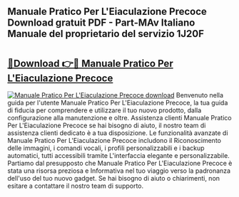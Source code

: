 ## Manuale Pratico Per L'Eiaculazione Precoce Download gratuit PDF - Part-MAv Italiano Manuale del proprietario del servizio 1J20F

# <h2><a href="http://dfeoc3y.blite.top/?on=Manuale+Pratico+Per+L%27Eiaculazione+Precoce">🔗Download 👉🔴 Manuale Pratico Per L'Eiaculazione Precoce</a></h2>

[![Manuale Pratico Per L'Eiaculazione Precoce download](https://i.imgur.com/lujVjoI.png)](http://dfeoc3y.blite.top/?on=Manuale+Pratico+Per+L%27Eiaculazione+Precoce)
Benvenuto nella guida per l'utente Manuale Pratico Per L'Eiaculazione Precoce, la tua guida di fiducia per comprendere e utilizzare il tuo nuovo prodotto, dalla configurazione alla manutenzione e oltre. Assistenza clienti Manuale Pratico Per L'Eiaculazione Precoce se hai bisogno di aiuto, il nostro team di assistenza clienti dedicato è a tua disposizione. Le funzionalità avanzate di Manuale Pratico Per L'Eiaculazione Precoce includono il Riconoscimento delle immagini, i comandi vocali, i profili personalizzabili e i backup automatici, tutti accessibili tramite L'interfaccia elegante e personalizzabile. Partiamo dal presupposto che Manuale Pratico Per L'Eiaculazione Precoce è stata una risorsa preziosa e Informativa nel tuo viaggio verso la padronanza dell'uso del tuo nuovo gadget. Se hai bisogno di aiuto o chiarimenti, non esitare a contattare il nostro team di supporto.
